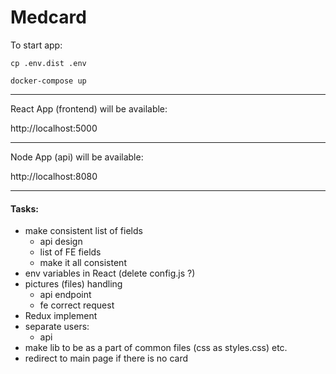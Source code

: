 # Medcard


To start app:
```
cp .env.dist .env
```
```
docker-compose up
```

-------------------

React App (frontend) will be available:

http://localhost:5000

---
Node App (api) will be available:

http://localhost:8080

---

#### Tasks:

- make consistent list of fields
    - api design
    - list of FE fields
    - make it all consistent
- env variables in React (delete config.js ?)
- pictures (files) handling
    - api endpoint
    - fe correct request
- Redux implement
- separate users:
    - api
- make lib to be as a part of common files (css as styles.css) etc.
- redirect to main page if there is no card